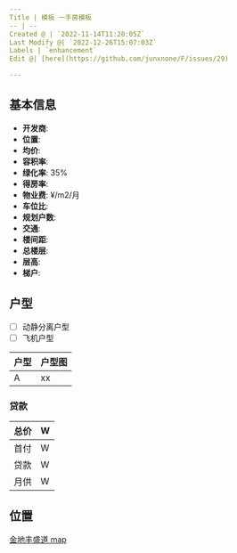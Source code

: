 ```yaml
---
Title | 模板 一手房模板
-- | --
Created @ | `2022-11-14T11:20:05Z`
Last Modify @| `2022-12-26T15:07:03Z`
Labels | `enhancement`
Edit @| [here](https://github.com/junxnone/F/issues/29)

---
```

## 基本信息

- **开发商**: 
- **位置**: 
- **均价**: 
- **容积率**:  
- **绿化率**: 35%
- **得房率**: 
- **物业费**:  ¥/m2/月
- **车位比**: 
- **规划户数**: 
- **交通**:  
- **楼间距**: 
- **总楼层**:
- **层高**:
- **梯户**:

## 户型

- [ ] 动静分离户型
- [ ] 飞机户型

户型 | 户型图
-- | --
A | xx


### 贷款

总价 |  W
-- | --
首付 |  W
贷款 |  W
月供 |  W


## 位置

[金地丰盛道 map](https://junxnone.github.io/fmap/fsd ':include :type=iframe width=100% height=1200px')
